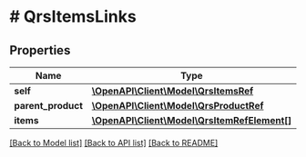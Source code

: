 # # QrsItemsLinks

## Properties

Name | Type | Description | Notes
------------ | ------------- | ------------- | -------------
**self** | [**\OpenAPI\Client\Model\QrsItemsRef**](QrsItemsRef.md) |  | [optional]
**parent_product** | [**\OpenAPI\Client\Model\QrsProductRef**](QrsProductRef.md) |  | [optional]
**items** | [**\OpenAPI\Client\Model\QrsItemRefElement[]**](QrsItemRefElement.md) |  | [optional]

[[Back to Model list]](../../README.md#models) [[Back to API list]](../../README.md#endpoints) [[Back to README]](../../README.md)
